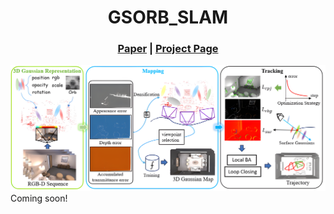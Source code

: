 
<p align="center">

  <h1 align="center">GSORB_SLAM</h1>
 
  
  <h3 align="center"><a href="">Paper</a> | <a href="https://wancai-ac.github/gsorb-slam.github.io/">Project Page</a></h3>
  <div align="center"></div>
</p>

![image](https://github.com/Wancai-ac/GSORB-SLAM/blob/main/firgure/pipline.png "GSORB-SLAM pipeline")
Coming soon!
